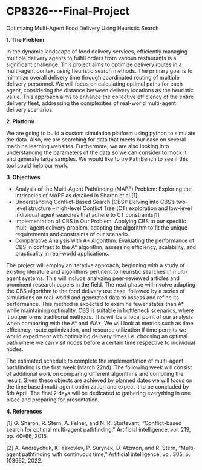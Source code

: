 # CP8326---Final-Project
Optimizing Multi-Agent Food Delivery Using Heuristic Search


**1. The Problem**

In the dynamic landscape of food delivery services, efficiently managing multiple delivery agents to fulfill orders from various restaurants is a significant challenge. This project aims to optimize delivery routes in a multi-agent context using heuristic search methods. The primary goal is to minimize overall delivery time through coordinated routing of multiple delivery personnel. We will focus on calculating optimal paths for each agent, considering the distance between delivery locations as the heuristic value. This approach aims to enhance the collective efficiency of the entire delivery fleet, addressing the complexities of real-world multi-agent delivery scenarios.


**2. Platform**

We are going to build a custom simulation platform using python to simulate the data. Also, we are searching for data that meets our case on several machine learning websites. Furthermore, we are also looking into understanding the parameters of the data so we can consider to mock it and generate large samples. We would like to try PathBench to see if this tool could help our work. 


**3. Objectives**

 - Analysis of the Multi-Agent Pathfinding (MAPF) Problem: Exploring the intricacies of MAPF as detailed in Sharon et al.​​[1].
 - Understanding Conflict-Based Search (CBS): Delving into CBS’s two-level structure – high-level Conflict Tree (CT) exploration and low-level individual agent searches that adhere to CT constraints​[1]
 - Implementation of CBS in Our Problem: Applying CBS to our specific multi-agent delivery problem, adapting the algorithm to fit the unique requirements and constraints of our scenario.
 - Comparative Analysis with A* Algorithm: Evaluating the performance of CBS in contrast to the A* algorithm, assessing efficiency, scalability, and practicality in real-world applications.

The project will employ an iterative approach, beginning with a study of existing literature and algorithms pertinent to heuristic searches in multi-agent systems. This will include analyzing peer-reviewed articles and prominent research papers in the field. The next phase will involve adapting the CBS algorithm to the food delivery use case, followed by a series of simulations on real-world and generated data to assess and refine its performance. This method is expected to examine fewer states than A* while maintaining optimality​​. CBS is suitable in bottleneck scenarios, where it outperforms traditional methods. This will be a focal point of our analysis​ when comparing with the A* and WA*. We will look at metrics such as time efficiency, route optimization, and resource utilization If time permits we would experiment with optimizing delivery times i.e. choosing an optimal path where we can visit nodes before a certain time respective to individual nodes. 

The estimated schedule to complete the implementation of multi-agent pathfinding is the first week (March 22nd). The following week will consist of additional work on comparing different algorithms and compiling the result. Given these objects are achieved by planned dates we will focus on the time based multi-agent optimization and expect it to be concluded by 5th April. The final 2 days will be dedicated to gathering everything in one place and preparing for presentation.

 
**4. References**

[1] G. Sharon, R. Stern, A. Felner, and N. R. Sturtevant, “Conflict-based search for optimal multi-agent pathfinding,” Artificial intelligence, vol. 219, pp. 40–66, 2015.

[2] A. Andreychuk, K. Yakovlev, P. Surynek, D. Atzmon, and R. Stern, “Multi-agent pathfinding with continuous time,” Artificial intelligence, vol. 305, p. 103662, 2022.
